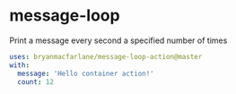 # message-loop

Print a message every second a specified number of times

```yaml
uses: bryanmacfarlane/message-loop-action@master
with:
  message: 'Hello container action!'
  count: 12
```
